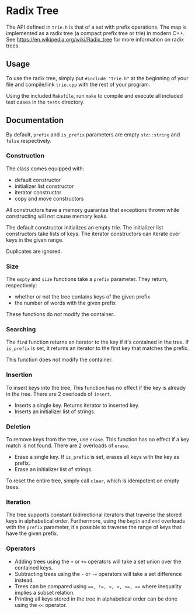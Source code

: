 # Radix Tree

The API defined in `trie.h` is that of a set with prefix operations. The map is implemented as a radix tree (a compact prefix tree or trie) in modern C++. See <https://en.wikipedia.org/wiki/Radix_tree> for more information on radix trees.

## Usage

To use the radix tree, simply put `#include "trie.h"` at the beginning of your file and compile/link `trie.cpp` with the rest of your program.

Using the included `Makefile`, run `make` to compile and execute all included test cases in the `tests` directory.

## Documentation

By default, `prefix` and `is_prefix` parameters are empty `std::string` and `false` respectively.

### Construction

The class comes equipped with:

- default constructor
- initializer list constructor
- iterator constructor
- copy and move constructors

All constructors have a memory guarantee that exceptions thrown while constructing will not cause memory leaks.

The default constructor initializes an empty trie. The initializer list constructors take lists of keys. The iterator constructors can iterate over keys in the given range.

Duplicates are ignored.

### Size

The `empty` and `size` functions take a `prefix` parameter. They return, respectively:

- whether or not the tree contains keys of the given prefix
- the number of words with the given prefix

These functions do *not* modify the container.

### Searching

The `find` function returns an iterator to the key if it's contained in the tree. If `is_prefix` is set, it returns an iterator to the first key that matches the prefix.

This function does *not* modify the container.

### Insertion

To insert keys into the tree, This function has no effect if the key is already in the tree. There are 2 overloads of `insert`.

- Inserts a single key. Returns iterator to inserted key.
- Inserts an initializer list of strings.

### Deletion

To remove keys from the tree, use `erase`. This function has no effect if a key match is not found. There are 2 overloads of `erase`.

- Erase a single key. If `is_prefix` is set, erases all keys with the key as prefix.
- Erase an initializer list of strings.

To reset the entire tree, simply call `clear`, which is idempotent on empty trees.

### Iteration

The tree supports constant bidirectional iterators that traverse the stored keys in alphabetical order. Furthermore, using the `begin` and `end` overloads with the `prefix` parameter, it's possible to traverse the range of keys that have the given prefix.

### Operators

- Adding trees using the `+` or `+=` operators will take a set union over the contained keys.
- Subtracting trees using the `-` or `-=` operators will take a set difference instead.
- Trees can be compared using `==, !=, <, >, <=, =>` where inequality implies a subset relation.
- Printing all keys stored in the tree in alphabetical order can be done using the `<<` operator.
